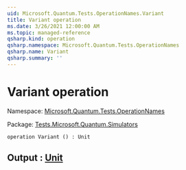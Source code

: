 ```yaml
---
uid: Microsoft.Quantum.Tests.OperationNames.Variant
title: Variant operation
ms.date: 3/26/2021 12:00:00 AM
ms.topic: managed-reference
qsharp.kind: operation
qsharp.namespace: Microsoft.Quantum.Tests.OperationNames
qsharp.name: Variant
qsharp.summary: ''
---
```


# Variant operation

Namespace: [Microsoft.Quantum.Tests.OperationNames](xref:Microsoft.Quantum.Tests.OperationNames)

Package: [Tests.Microsoft.Quantum.Simulators](https://nuget.org/packages/Tests.Microsoft.Quantum.Simulators)




```qsharp
operation Variant () : Unit
```


## Output : [Unit](xref:microsoft.quantum.lang-ref.unit)

